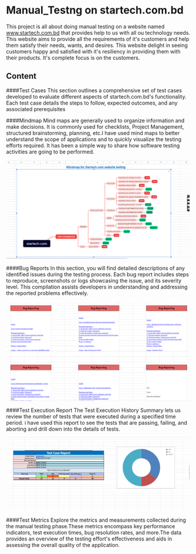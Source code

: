 # Manual_Testng on startech.com.bd
This project is all about doing manual testing on a website named  www.startech.com.bd that provides help to us with all ou technology needs. This website aims to provide all the requirements of it's customers and help them satisfy their needs, wants, and desires. This website delight in seeing customers happy and satisfied with it's resiliency in providing them with their products. It's complete focus is on the customers. 


## Content

####Test Cases 
This section outlines a comprehensive set of test cases developed to evaluate different aspects of startech.com.bd's functionality. Each test case details the steps to follow, expected outcomes, and any associated prerequisites

####Mindmap 
Mind maps are generally used to organize information and make decisions. It is commonly used for checklists, Project Management, structured brainstorming, planning, etc.I have used mind maps to better understand the scope of applications and to quickly visualize the testing efforts required. It has been a simple way to share how software testing activities are going to be performed.

<img src="https://github.com/mahin33ferdous/Manual_Testng/blob/main/screenshots/Mindmap.png" style="display: inline-block; margin: 0 auto; width: 500px"/>

####Bug Reports
In this section, you will find detailed descriptions of any identified issues during the testing process. Each bug report includes steps to reproduce, screenshots or logs showcasing the issue, and its severity level. This compilation assists developers in understanding and addressing the reported problems effectively.

<img src="https://github.com/mahin33ferdous/Manual_Testng/blob/main/screenshots/Bug_Report.png" style="display: inline-block; margin: 0 auto; width: 500px"/>

####Test Execution Report
The Test Execution History Summary lets us review the number of tests that were executed during a specified time period. i have used this report to see the tests that are passing, failing, and aborting and drill down into the details of tests. 

<img src="https://github.com/mahin33ferdous/Manual_Testng/blob/main/screenshots/Execution_Report.png" style="display: inline-block; margin: 0 auto; width: 500px"/>

####Test Metrics
Explore the metrics and measurements collected during the manual testing phase.These metrics encompass key performance indicators, test execution times, bug resolution rates, and more.The data provides an overview of the testing effort's effectiveness and aids in assessing the overall quality of the application.

